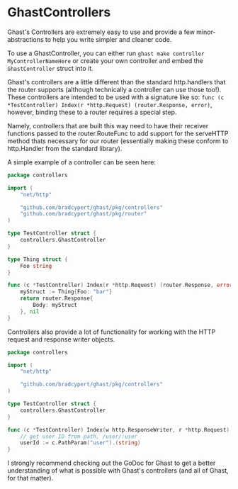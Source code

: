 # GhastControllers

Ghast's Controllers are extremely easy to use and provide a few minor-abstractions to help you write simpler and cleaner code.

To use a GhastController, you can either run `ghast make controller MyControllerNameHere` or create your own controller and embed the `GhastController` struct into it.

Ghast's controllers are a little different than the standard http.handlers that the router supports (although technically a controller can use those too!). These controllers are intended to be used with a signature like so: `func (c *TestController) Index(r *http.Request) (router.Response, error)`, however, binding these to a router requires a special step.

Namely, controllers that are built this way need to have their receiver functions passed to the router.RouteFunc to add support for the serveHTTP method thats necessary for our router (essentially making these conform to http.Handler from the standard library).

A simple example of a controller can be seen here:

```go
package controllers

import (
	"net/http"

	"github.com/bradcypert/ghast/pkg/controllers"
	"github.com/bradcypert/ghast/pkg/router"
)

type TestController struct {
	controllers.GhastController
}

type Thing struct {
	Foo string
}

func (c *TestController) Index(r *http.Request) (router.Response, error) {
	myStruct := Thing{Foo: "bar"}
	return router.Response{
		Body: myStruct
	}, nil
}
```

Controllers also provide a lot of functionality for working with the HTTP request and response writer objects.

```go
package controllers

import (
	"net/http"

	"github.com/bradcypert/ghast/pkg/controllers"
)

type TestController struct {
	controllers.GhastController
}

func (c *TestController) Index(w http.ResponseWriter, r *http.Request) {
	// get user ID from path, /user/:user
	userId := c.PathParam("user").(string)
}
```

I strongly recommend checking out the GoDoc for Ghast to get a better understanding of what is possible with Ghast's controllers (and all of Ghast, for that matter).